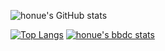 ![honue's GitHub stats](https://github-readme-stats.vercel.app/api?username=honue&show_icons=true&theme=radical)

[![Top Langs](https://github-readme-stats.vercel.app/api/top-langs/?username=honue)](https://github.com/Christmas/github-readme-stats)
[![honue's bbdc stats](https://stat.leftover.cn/bbdc?userId=63045007&nickname=honue)](https://github.com/left0ver/github-bbdc-stat)